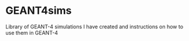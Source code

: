 # GEANT4sims
Library of GEANT-4 simulations I have created and instructions on how to use them in GEANT-4
